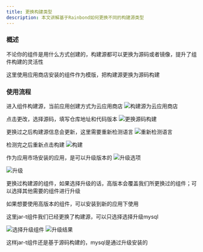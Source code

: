 ```yaml
---
title: 更换构建类型
description: 本文讲解基于Rainbond如何更换不同的构建源类型
---
```


### 概述

不论你的组件是用什么方式创建的，构建源都可以更换为源码或者镜像，提升了组件构建的灵活性

这里使用应用商店安装的组件作为模版，把构建源更换为源码构建

### 使用流程

进入组件构建源，当前应用创建方式为云应用商店
<img src="https://grstatic.oss-cn-shanghai.aliyuncs.com/docs/5.8/docs/use-manual/component-manage/build-source/build_source_appstore.png" title="构建源为云应用商店"/>

点击更改，选择源码，填写仓库地址和代码版本
<img src="https://grstatic.oss-cn-shanghai.aliyuncs.com/docs/5.8/docs/use-manual/component-manage/build-source/build_source_code.png" title="更换源码构建"/>

更换过之后构建源信息会更新，这里需要重新检测语言
<img src="https://grstatic.oss-cn-shanghai.aliyuncs.com/docs/5.8/docs/use-manual/component-manage/build-source/check_language.png" title="重新检测语言"/>


检测完之后重新点击构建
<img src="https://grstatic.oss-cn-shanghai.aliyuncs.com/docs/5.8/docs/use-manual/component-manage/build-source/deploy.png" title="构建"/>

作为应用市场安装的应用，是可以升级版本的
<img src="https://grstatic.oss-cn-shanghai.aliyuncs.com/docs/5.8/docs/use-manual/component-manage/build-source/upgrade.png" title="升级选项"/>

<img src="https://grstatic.oss-cn-shanghai.aliyuncs.com/docs/5.8/docs/use-manual/component-manage/build-source/upgrade_service.png" title="升级"/>

更换过构建源的组件，如果选择升级的话，高版本会覆盖我们所更换过的组件；可以选择其他需要的组件进行升级

如果想要使用高版本的组件，可以安装到新的应用下使用

这里jar-t组件我们已经更换了构建源，可以只选择选择升级mysql

<img src="https://grstatic.oss-cn-shanghai.aliyuncs.com/docs/5.8/docs/use-manual/component-manage/build-source/choose_upgrade_service.png" title="选择升级组件"/>

<img src="https://grstatic.oss-cn-shanghai.aliyuncs.com/docs/5.8/docs/use-manual/component-manage/build-source/upgrade_result.png" title="升级结果"/>

这样jar-t组件还是基于源码构建的，mysql是通过升级安装的

